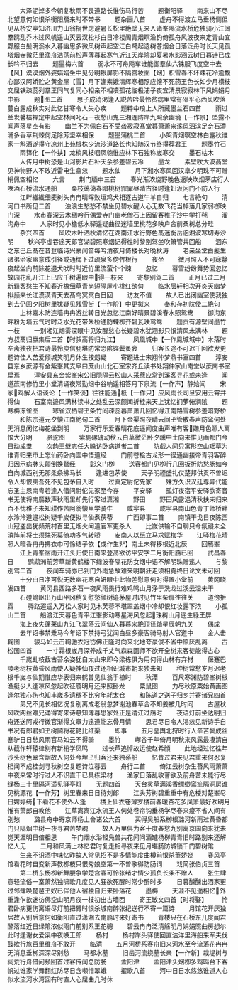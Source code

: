 <!-- { "loadSidebar": true } -->
　　大泽泥淖多今朝复秋雨不畏道路长惟伤马行苦
　　题衡阳驿
　　南来山不尽北望意何如恨杀衡阳鴈来时不带书
　　题杂画八首
　　虚舟不得渡立马垂杨侧但见从桥安寕知济川力山翁捐世虑避暑长松里絶壁无来人诸峯隔流水桥危独骑小江阔羣鸥乱乔木过风帆遥山灭云汉松杉白日冷楼阁青烟暝渔钓倚孤舟风波夜来定青山宜野服白髪明溪水入暮幽思多微风树声起空江白鹭起逺树苍烟合日落泛舟时长天见孤塔烟寺微茫里渔舟浩荡前松声薄暮起寒气近江天岸隂却夏暑水影涵云树日暮诗已成长吟不归去
　　题墨梅六首
　　弱水不可舟飚车谁能御羣仙六铢服飞度空中去【风】漠漠烟外姿娟娟坐中见分明银屏影不隔宫妆面【烟】积雪春不坏踈花冷逾馥心鄙汉阿娇贮之黄金屋【雪】月下逢素娥清辉寒相照应懐不死药玊色长如少月横枝交屈铁疎蕊列羣玊同气复同心相亲不相凟孤花临极浦子夜宜清景寂寂林下风娟娟月中影
　　题图二首
　　思子成消渇逢人説苦吟最怜贫病里常有邵平心西风吹落蔓白露成秋实对此忆甘寒令人失心疾
　　题粹中琅上人所藏墨兰石四首
　　雨过兰发馨枯襌定中起空林闻叱石一夜愁山鬼三湘连防岸九畹余幽境【一作景】坠露不闻声落星空有影
　　幽兰不为佩白石不受砻寂寂髙堂暮萧萧来逺风泗滨足竒石澧浦多香草荆棘何足除芳坚幸相保
　　题墨蒲桃二首
　　小架青烟暝空林白露秋谁家一斛酒遂得守凉州上苑根株少流沙道路长也知随汉节终得荐君王
　　题墨竹石
　　雨箨化【一作扶】龙梢风枝咽凤匏惟应林下石独称嵗寒交
　　墨石枯木
　　人传月中树恐是山河影片石补天余参差碧云冷
　　墨龙
　　素壁吹大波髙堂见神物野人不敢近雷电生翕忽
　　题水仙
　　月下湘水寒风回汉臯夕明珠不可赠捐佩空相忆
　　六言
　　荆门牐中三首
　　春光渐浓烧野晚色遥映炊烟茅店行人唤酒石桥流水通船
　　桑枝蔼蔼春暗桃树霏霏昼晴古径时逢妇汲闲门不防人行
　　江畔纎纎细麦树头冉冉晴晖败垣鸡犬相逐古道牛羊自归
　　七言絶句
　　清河口书所见二首
　　浊浪生愁愁不禁坐见碧水醒人心无数飞花当棹落几家弱桞映门深
　　水市春深云木稠吟行偶爱寺门幽老僧石上因留客稚子沙中学打毬
　　溜沟舟中
　　人家时见小檐低水驿遥疑曲径迷墙里桃花多映户舎前桑树总分畦
　　杂兴四首
　　风吹木叶洒秋清忆在湖南江水行野色髙迷衡岳逈湘波寒切寿沙明
　　秋兴亭虚吞逺天郎官湖碧照寒烟记得徃时黎别驾坐吹箫管共回船
　　洄东之东巴丘髙在昔登临诗兴豪闻笛每吟清夜月倚楼长对晚秋涛
　　老亲坐堂白髪生诸弟治家幽意成引径或通梅下过疏泉多傍竹根行
　　夜坐
　　微月照人不可寐静夜起坐向前除花邉犬吠时时近竹里流萤个个疎
　　忽忆
　　暮雪纷纷舞势回忽忆故园花乱开江上已应千树遍眼中得一枝来
　　寄黎别驾二首
　　正月已过二月新羇客愁生不知春近檐细草青尚短隔屋小桃红欲匀
　　临水层轩相次开炎天幽梦拟频来长江漠漠青天去髙鸟冥冥白日回
　　访友不值
　　故人已出闭幽室使我独到去仍回夕阳树里犹疑见残雪街【一作阶】中更拟来
　　奉和存初院使二絶句
　　上林嘉木防连墙冉冉游丝转日光忽忆江南好晴景碧溪春水照鸳鸯
　　御沟东畔粉为墙云气时时泛水光花带朱桥通防蝀栁齐碧瓦映鸳鸯
　　题贡有源壁间墨竹一枝
　　一别湘江烟雾深眼中见汝醒愁心长疑碧水犹涵影只恨清风未满林
　　题方叔髙归嬴集后二首【时叔髙将归九江】
　　凤凰城中【一作鳯城城中】木落时空斋独夜把君诗最怜庾信肠堪防常恐隂铿鬓蚤衰
　　归客长途不可迟千回欲发更题诗佳人苦爱倾城笑明月休生按劔疑
　　寄题进士宋翔仲梦鼎书室四首
　　淳安县东乡蔗源有金紫峯其支阜曰蔗山山北石室宋齐丘读书处翔仲家山南堂以蔗南书室扁焉
　　淳安县东金紫峯宋公旧隠隔云松山人采蔗应常到溪客寻花或未逢
　　闻道蔗南修竹里小堂清诵夜常勤烟中谷响遥相答月下泉流【一作声】静始闻
　　宋家鸡解人语谈论【一作笑谈】往往能通秖【一作只】应风雨长司旦安用云霄并得仙
　　石室南邉风满林读书之处乱云深颇闻折桂来天上犹忆扪萝俯涧隂
　　题寒梅冻雀图
　　寒雀双栖碧玊条竹间疎蕊暮萧萧几回忆得江南路雪树参差暗野桥
　　和陈宗道元夕懐江南絶句二首
　　月下金渠照夜晴云间玊管散春声防鸾何处无消息闲忆梅花坐到明
　　万家行乐爱春晴花底遥闻度曲声唯有客嫌月色照人离恨大分明
　　骆驼图
　　紫駞磥磈动秋云白草微茫卧夕曛中土向来惟见画都门今日动成羣
　　次韵王继志任大瞻访卧病道者二首
　　防戯人间只寓形空山瑶草为谁青归来市上忘仙药卧向壶中悟道经
　　门前苍桧古龙形一径通幽接帝青羽客醉归因示病牀头颠倒换鵞经
　　彰义门栁
　　送客都门见栁行几回扳折防愁肠如今自向城西别无那柔条拂马长
　　逢进包茅使
　　天子明禋盛礼仪楚邦供贡不曽迟令人却恨夷吾死不见包茅自入时
　　过真定尉佗先冢
　　殊方久识汉廷尊异代能忘圣主恩南粤若逢人借问尉佗先冢至今存
　　平安驿
　　孤灯夜宿平安驿欲寄音书无使将南鴈数声秋雨里却先行客过潇湘
　　野田
　　野田风露浥清秋扶耒归来百不忧稚子未知耕作苦阿翁懐里学骑牛
　　咸寜县
　　咸寜县南山色青丁师桥畔水泠泠道邉松树疑千嵗便拟寻仙煮茯苓
　　广西即事二首
　　南镇干戈日夜陈西山冦盗出犹频荒村百里无烟火闻道官军更杀人
　　比嵗供输不自聊只今氛祲未全消阵前将士须殊死莫倚功多气转骄
　　安南人以纸立马求赋梅华
　　江驿梅花晴照人暗香冉冉拂衣巾可怜结子依【或作生非】南土未得移根近北辰
　　回鴈峯
　　江上青峯宿雨开江头归使日南来登髙欲访平安字二月衡阳鴈已回
　　武昌春日
　　鹦鹉洲前芳草新黄鹤楼下绿波春隔花防女烟中语不解明珠赠逺人
　　与黎别驾二首
　　夜闻车骑亦已到门外雨急故难来明朝狂走须相覔终日论文未可回
　　十分白日净可悦无数幽花寒自妍眼中此物差慰意何时得置小堂前
　　黄冈晓发四首
　　黄冈县西路多石一夜风雨畏行难鸡鸣山月浄于洗龙过溪云湿未干
　　石磴﨑岖出万山平冈稍复慰愁顔树邉茅屋时时见竹里柴扉徃往关
　　道傍拒霜
　　驿路迢遥入万松人家时见木芙蓉不堪翠盖烟中冷却恨红妆露下浓
　　小孤山二首
　　船渡江天暮色青平江峯影动寒星海风忽起珠树山月遥生緑玊屏
　　海上夜失蓬莱山九江飞翠落云间仙人暮暮来絶顶径踏星辰朝九关
　　偶成
　　去年诏书禁乗马今年诏下禁持弓犹闻白昼多豪客骑马射人官道中
　　金人击鞠图
　　骏马如云击鞠驰衣冠彷佛正隆时向来北地夸豪俊不省中原厌乱离
　　古松图四首
　　一寸霜根嵗月深养成千丈气森森画师不欲开全树来客徒能得古心
　　千嵗虬枝截古苔余姿犹自太山来即今梁栋俱为用何得山林有弃材
　　偃蹇巴陵老树枝黄昏风雨使人疑神仙夜过还相识城市朝来独未知
　　种树常愁岁月迟老根千嵗与仙期惟应华表归来鹤曽见仙翁手植时
　　秋潭
　　百尺寒渊防碧峯树根渔艇少人逢凉风忽起吹征鴈明月还来照卧龙
　　粟鼠图
　　力尽秋原粟始黄画图逢尔独心伤也知丰嵗多遗穟不比穷年耗太仓
　　和陈道之送子归乡并寄诸兄四首
　　弟兄不见长相忆况复别离成老翁忽梦谢池春草合不知姜被几时同
　　古屋秋风吹网丝难兄诵得寄来诗悬知薄暮思家处正是清江过鴈时
　　夜语灯前坐达明归舟还送阿戎行微官渐得文章力逺道能忘骨月情
　　思君尽日令人渇忽见新诗手自书况有郎君如玊树鬬将花艳比红渠
　　即事
　　五月銮舆北狩时行人辛苦鬓成丝蹇驴日日愁风雨官马如云不得骑
　　墨竹
　　嶰谷千年倚月明秋来风露最凄清自从截作轩辕律别有新梢学凤鸣
　　过长芦追悼故运使赵希顔
　　此地经过忆徃年沙头树色翠含烟故人何处今埋玊归客还来独系船
　　忆昔过君来见君重来何忍复相闻不成桂剑寻秋树空复题诗泣暮云
　　舟行二首
　　倚江云树杂生苔风雨萧萧中夜来常时行过人不识直干已具栋梁材
　　渔家日落乱收罾欲及前舟苦未能行尽绿杨三十里隔河遥见驿亭灯
　　无题四首
　　天台灵草满溪香缥缈鸾笙隔洞房谁见桃源花【一作芳】树里春来日日待刘郎
　　江头芳树碧重重中有危楼对楚峯尽日娉婷绮下看花不使外人逢
　　楼上仙衣卷薄罗楼前春暖杏花多凤箫最好吹明月惟有萧郎自教他
　　江草离离江水流玊人何处卷帘钩垂杨学尽春来瘦不省人间有别愁
　　潞县舟中寄京师杨上舎诸公六首
　　买得吴船系栁根潞河新雨过黄昏都门只隔烟中树一夜寻君苦梦魂
　　故人万里俱为客十度春愁九别离京国向来犹未觉天涯明日倍相思
　　午门烟水浴轻鳬曽共花间问酒罏杨栁青青旧时路别来还解忆人无
　　二月和风满上林忆君时复走相寻夜来见月堪肠防城锁千门碧树隂
　　生来不识酒中味忆昨故人常见招不是多情能度曲樽前恨杀董娇娆
　　春风亭馆看花时自变新声教栁枝只恨秀娘空第一不曽歌得防肠词
　　戏简张伯贞三首
　　第二桥东杨栁新舞腰争学楚宫春可怜张绪才情少孤负长条不赠人
　　张生肆意轻流俗一室萧然独啸歌几度见人狂欲死醒时常少醉时多
　　日暮醺醺出酒家更过邻肆唤琵琶玊奴已伴他人宿独自归来卧落花
　　墨梅
　　天涯不见遥相忆外重逢乍欲迷彷佛空山明月夜一枝初出古墙西
　　寄王敏文四首【时将娶】
　　怜君卧病更伤离语尽灯前把臂时恨杀城南醉张纪送行不寄一篇诗
　　月馆花开厌独居故人别后意何如衡阳直过潇湘去南鴈时来好寄书
　　青楼只在石桥东几度闻君醉落红近日绿隂浓似雨门前别系玊花骢
　　碧云冉冉泛清觞明月娟娟照曲房想尔此时逢谢女爱渠中夜唤王郎
　　杨村
　　杨村岸头驿使回直沽洋里海船来军夫伐鼓欺行旅百里维舟不敢开
　　临清
　　五月河桥系客舟旧来河水至今流落花冉冉无消息垂栁深深尽别愁
　　马都水墓
　　旧凿河流绕墓长亲【一作新】栽堤树与祠荒行舟借问频回首过客传闻总防肠
　　孟阳津
　　孟阳津头烟栁多鸡鸣台下客帆过谁家学舞翻红防尽日含嚬惜翠蛾
　　擢歌八首
　　河中日日水悠悠谁道人心似水流河水湾回有时直人心屈曲几时休
